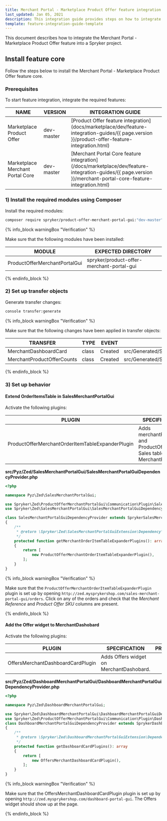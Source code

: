 ```yaml
---
title: Merchant Portal - Marketplace Product Offer feature integration
last_updated: Jan 05, 2021
description: This integration guide provides steps on how to integrate the Merchant Portal - Marketplace Product Offer feature into a Spryker project.
template: feature-integration-guide-template
---
```


This document describes how to integrate the Merchant Portal - Marketplace Product Offer feature into a Spryker project.

## Install feature core

Follow the steps below to install the Merchant Portal - Marketplace Product Offer feature core.

### Prerequisites

To start feature integration, integrate the required features:

| NAME  | VERSION | INTEGRATION GUIDE |
| --------------- | --------- | ------------|
| Marketplace Product Offer        | dev-master  | [Product Offer feature integration](docs/marketplace/dev/feature-integration-guides/{{ page.version }}/product-offer-feature-integration.html)
| Marketplace Merchant Portal Core | dev-master  | [Merchant Portal Core feature integration](/docs/marketplace/dev/feature-integration-guides/{{ page.version }}/merchant-portal-core-feature-integration.html)

### 1) Install the required modules using Composer

Install the required modules:

```bash
composer require spryker/product-offer-merchant-portal-gui:"dev-master" --update-with-dependencies
```

{% info_block warningBox "Verification" %}

Make sure that the following modules have been installed:

| MODULE  | EXPECTED DIRECTORY  |
| ---------------------- | ----------------- |
| ProductOfferMerchantPortalGui | spryker/product-offer-merchant-portal-gui |

{% endinfo_block %}

### 2) Set up transfer objects

Generate transfer changes:

```bash
console transfer:generate
```

{% info_block warningBox "Verification" %}

Make sure that the following changes have been applied in transfer objects:

| TRANSFER | TYPE  | EVENT   | PATH |
| ------------- | ---- | ------ |---------------- |
| MerchantDashboardCard      | class | Created | src/Generated/Shared/Transfer/MerchantDashboardCard      |
| MerchantProductOfferCounts | class | Created | src/Generated/Shared/Transfer/MerchantProductOfferCounts |

{% endinfo_block %}

### 3) Set up behavior

#### Extend OrderItemsTable in SalesMerchantPortalGui

Activate the following plugins:

| PLUGIN  | SPECIFICATION  | PREREQUISITES | NAMESPACE |
| --------------- | ------------ | ----------- | ------------ |
| ProductOfferMerchantOrderItemTableExpanderPlugin | Adds merchantReference and ProductOfferSku to Sales tables in MerchantPortal. | Marketplace Sales Merchant Portal integrated | Spryker\Zed\ProductOfferMerchantPortalGui\Communication\Plugin |

**src/Pyz/Zed/SalesMerchantPortalGui/SalesMerchantPortalGuiDependencyProvider.php**

```php
<?php

namespace Pyz\Zed\SalesMerchantPortalGui;

use Spryker\Zed\ProductOfferMerchantPortalGui\Communication\Plugin\SalesMerchantPortalGui\ProductOfferMerchantOrderItemTableExpanderPlugin;
use Spryker\Zed\SalesMerchantPortalGui\SalesMerchantPortalGuiDependencyProvider as SprykerSalesMerchantPortalGuiDependencyProvider;

class SalesMerchantPortalGuiDependencyProvider extends SprykerSalesMerchantPortalGuiDependencyProvider
{
    /**
     * @return \Spryker\Zed\SalesMerchantPortalGuiExtension\Dependency\Plugin\MerchantOrderItemTableExpanderPluginInterface[]
     */
    protected function getMerchantOrderItemTableExpanderPlugins(): array
    {
        return [
            new ProductOfferMerchantOrderItemTableExpanderPlugin(),
        ];
    }
}
```


{% info_block warningBox "Verification" %}

Make sure that the `ProductOfferMerchantOrderItemTableExpanderPlugin` plugin is set up by opening  `http://zed.mysprykershop.com/sales-merchant-portal-gui/orders`. Click on any of the orders and check that the *Merchant Reference* and *Product Offer SKU* columns are present.

{% endinfo_block %}

#### Add the Offer widget to MerchantDashobard

Activate the following plugins:

| PLUGIN | SPECIFICATION | PREREQUISITES | NAMESPACE  |
| ---------------- | ------------- | --------- | ---------------- |
| OffersMerchantDashboardCardPlugin | Adds Offers widget on MerchantDashobard. | | Spryker\Zed\ProductOfferMerchantPortalGui\Communication\Plugin |

**src/Pyz/Zed/DashboardMerchantPortalGui/DashboardMerchantPortalGuiDependencyProvider.php**

```php
<?php

namespace Pyz\Zed\DashboardMerchantPortalGui;

use Spryker\Zed\DashboardMerchantPortalGui\DashboardMerchantPortalGuiDependencyProvider as SprykerDashboardMerchantPortalGuiDependencyProvider;
use Spryker\Zed\ProductOfferMerchantPortalGui\Communication\Plugin\DashboardMerchantPortalGui\OffersMerchantDashboardCardPlugin;
class DashboardMerchantPortalGuiDependencyProvider extends SprykerDashboardMerchantPortalGuiDependencyProvider
{
    /**
     * @return \Spryker\Zed\DashboardMerchantPortalGuiExtension\Dependency\Plugin\MerchantDashboardCardPluginInterface[]
     */
    protected function getDashboardCardPlugins(): array
    {
        return [
            new OffersMerchantDashboardCardPlugin(),
        ];
    }
}
```

{% info_block warningBox "Verification" %}

Make sure that the OffersMerchantDashboardCardPlugin plugin is set up by opening `http://zed.mysprykershop.com/dashboard-portal-gui`. The Offers widget should show up at the page.

{% endinfo_block %}
